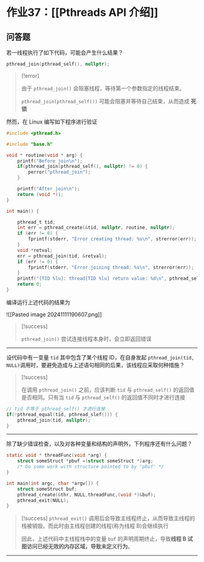 # 作业37：[[Pthreads API 介绍]]

## 问答题

若一线程执行了如下代码，可能会产生什么结果？

```c
pthread_join(pthread_self(), nullptr);
```

>[!error] 
>
>由于 `pthread_join()` 会阻塞线程，等待第一个参数指定的线程结束。
> 
> `pthread_join(pthread_self())` 可能会阻塞并等待自己结束，从而造成 **死锁**
> 

然而，在 Linux 编写如下程序进行验证

```c
#include <pthread.h>

#include "base.h"

void * routine(void * arg) {
    printf("Before join\n");
    if(pthread_join(pthread_self(), nullptr) != 0) {
	    perror("pthread_join");
    }

    printf("After join\n");
    return (void *)1;
}

int main() {

    pthread_t tid;
    int err = pthread_create(&tid, nullptr, routine, nullptr);
    if (err != 0) {
        fprintf(stderr, "Error creating thread: %s\n", strerror(err));
    }
    void *retval;
    err = pthread_join(tid, &retval);
    if (err != 0) {
        fprintf(stderr, "Error joining thread: %s\n", strerror(err));
    }
    printf("[TID %lu]: thread[TID %lu] return value: %d\n", pthread_self(), tid, (int)retval);
    return 0;
}
```

编译运行上述代码的结果为

![[Pasted image 20241111190607.png]]

> [!success] 
> 
> `pthread_join()` 尝试连接线程本身时，会立即返回错误
> 

-- -

设代码中有一变量 `tid` 其中包含了某个线程 ID，在自身发起 `pthread_join(tid, NULL)`调用时，要避免造成与上述语句相同的后果，该线程应采取何种措施？

> [!success] 
> 
> 在调用 `pthread_join()` 之前，应该判断 `tid` 与 `pthread_self()` 的返回值是否相同。只有当 `tid` 与 `pthread_self()` 的返回值不同时才进行连接
> 


```c
// tid 不等于 pthread_self() 才进行连接
if(!pthread_equal(tid, pthread_slef())) {
	pthread_join(tid, nullptr);
}
```

---

除了缺少错误检查，以及对各种变量和结构的声明外，下列程序还有什么问题？

```c
static void * threadFunc(void *arg) {
	struct someStruct *pbuf =(struct someStruct *)arg;
	/* Do some work with structure pointed to by 'pbuf' */
}

int main(int argc, char *argv[]) {
	struct someStruct buf;
	pthread_create(&thr, NULL,threadFunc,(void *)&buf);
	pthread_exit(NULL);
}
```

> [!success] 
> `pthread_exit()` 调用后会导致主线程终止，从而导致主线程的栈被销毁。而此时由主线程创建的线程(称为线程 B)会继续执行
> 
> 因此，上述代码中主线程栈中的变量 `buf` 的声明周期终止，导致**线程 B 试图访问已经无效的内存区域，导致未定义行为**。
> 

---




